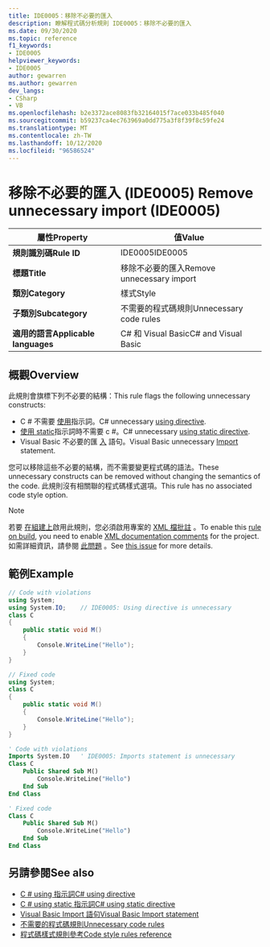 ```yaml
---
title: IDE0005：移除不必要的匯入
description: 瞭解程式碼分析規則 IDE0005：移除不必要的匯入
ms.date: 09/30/2020
ms.topic: reference
f1_keywords:
- IDE0005
helpviewer_keywords:
- IDE0005
author: gewarren
ms.author: gewarren
dev_langs:
- CSharp
- VB
ms.openlocfilehash: b2e3372ace8083fb32164015f7ace033b485f040
ms.sourcegitcommit: b59237ca4ec763969a0dd775a3f8f39f8c59fe24
ms.translationtype: MT
ms.contentlocale: zh-TW
ms.lasthandoff: 10/12/2020
ms.locfileid: "96586524"
---
```

# <a name="remove-unnecessary-import-ide0005"></a><span data-ttu-id="1b677-103">移除不必要的匯入 (IDE0005) </span><span class="sxs-lookup"><span data-stu-id="1b677-103">Remove unnecessary import (IDE0005)</span></span>

|<span data-ttu-id="1b677-104">屬性</span><span class="sxs-lookup"><span data-stu-id="1b677-104">Property</span></span>|<span data-ttu-id="1b677-105">值</span><span class="sxs-lookup"><span data-stu-id="1b677-105">Value</span></span>|
|-|-|
| <span data-ttu-id="1b677-106">**規則識別碼**</span><span class="sxs-lookup"><span data-stu-id="1b677-106">**Rule ID**</span></span> | <span data-ttu-id="1b677-107">IDE0005</span><span class="sxs-lookup"><span data-stu-id="1b677-107">IDE0005</span></span> |
| <span data-ttu-id="1b677-108">**標題**</span><span class="sxs-lookup"><span data-stu-id="1b677-108">**Title**</span></span> | <span data-ttu-id="1b677-109">移除不必要的匯入</span><span class="sxs-lookup"><span data-stu-id="1b677-109">Remove unnecessary import</span></span> |
| <span data-ttu-id="1b677-110">**類別**</span><span class="sxs-lookup"><span data-stu-id="1b677-110">**Category**</span></span> | <span data-ttu-id="1b677-111">樣式</span><span class="sxs-lookup"><span data-stu-id="1b677-111">Style</span></span> |
| <span data-ttu-id="1b677-112">**子類別**</span><span class="sxs-lookup"><span data-stu-id="1b677-112">**Subcategory**</span></span> | <span data-ttu-id="1b677-113">不需要的程式碼規則</span><span class="sxs-lookup"><span data-stu-id="1b677-113">Unnecessary code rules</span></span> |
| <span data-ttu-id="1b677-114">**適用的語言**</span><span class="sxs-lookup"><span data-stu-id="1b677-114">**Applicable languages**</span></span> | <span data-ttu-id="1b677-115">C# 和 Visual Basic</span><span class="sxs-lookup"><span data-stu-id="1b677-115">C# and Visual Basic</span></span> |

## <a name="overview"></a><span data-ttu-id="1b677-116">概觀</span><span class="sxs-lookup"><span data-stu-id="1b677-116">Overview</span></span>

<span data-ttu-id="1b677-117">此規則會旗標下列不必要的結構：</span><span class="sxs-lookup"><span data-stu-id="1b677-117">This rule flags the following unnecessary constructs:</span></span>

- <span data-ttu-id="1b677-118">C # 不需要 [使用](../../../csharp/language-reference/keywords/using-directive.md)指示詞。</span><span class="sxs-lookup"><span data-stu-id="1b677-118">C# unnecessary [using directive](../../../csharp/language-reference/keywords/using-directive.md).</span></span>
- <span data-ttu-id="1b677-119">[使用 static](../../../csharp/language-reference/keywords/using-static.md)指示詞時不需要 c #。</span><span class="sxs-lookup"><span data-stu-id="1b677-119">C# unnecessary [using static directive](../../../csharp/language-reference/keywords/using-static.md).</span></span>
- <span data-ttu-id="1b677-120">Visual Basic 不必要的匯 [入](../../../visual-basic/language-reference/statements/imports-statement-net-namespace-and-type.md) 語句。</span><span class="sxs-lookup"><span data-stu-id="1b677-120">Visual Basic unnecessary [Import](../../../visual-basic/language-reference/statements/imports-statement-net-namespace-and-type.md) statement.</span></span>

 <span data-ttu-id="1b677-121">您可以移除這些不必要的結構，而不需要變更程式碼的語法。</span><span class="sxs-lookup"><span data-stu-id="1b677-121">These unnecessary constructs can be removed without changing the semantics of the code.</span></span> <span data-ttu-id="1b677-122">此規則沒有相關聯的程式碼樣式選項。</span><span class="sxs-lookup"><span data-stu-id="1b677-122">This rule has no associated code style option.</span></span>

> [!NOTE]
> <span data-ttu-id="1b677-123">若要 [在組建上](../overview.md#code-style-analysis)啟用此規則，您必須啟用專案的 [XML 檔批註](../../../csharp/codedoc.md) 。</span><span class="sxs-lookup"><span data-stu-id="1b677-123">To enable this [rule on build](../overview.md#code-style-analysis), you need to enable [XML documentation comments](../../../csharp/codedoc.md) for the project.</span></span> <span data-ttu-id="1b677-124">如需詳細資訊，請參閱 [此問題](https://github.com/dotnet/roslyn/issues/41640) 。</span><span class="sxs-lookup"><span data-stu-id="1b677-124">See [this issue](https://github.com/dotnet/roslyn/issues/41640) for more details.</span></span>

## <a name="example"></a><span data-ttu-id="1b677-125">範例</span><span class="sxs-lookup"><span data-stu-id="1b677-125">Example</span></span>

```csharp
// Code with violations
using System;
using System.IO;    // IDE0005: Using directive is unnecessary
class C
{
    public static void M()
    {
        Console.WriteLine("Hello");
    }
}

// Fixed code
using System;
class C
{
    public static void M()
    {
        Console.WriteLine("Hello");
    }
}
```

```vb
' Code with violations
Imports System.IO   ' IDE0005: Imports statement is unnecessary
Class C
    Public Shared Sub M()
        Console.WriteLine("Hello")
    End Sub
End Class

' Fixed code
Class C
    Public Shared Sub M()
        Console.WriteLine("Hello")
    End Sub
End Class
```

## <a name="see-also"></a><span data-ttu-id="1b677-126">另請參閱</span><span class="sxs-lookup"><span data-stu-id="1b677-126">See also</span></span>

- [<span data-ttu-id="1b677-127">C # using 指示詞</span><span class="sxs-lookup"><span data-stu-id="1b677-127">C# using directive</span></span>](../../../csharp/language-reference/keywords/using-directive.md)
- [<span data-ttu-id="1b677-128">C # using static 指示詞</span><span class="sxs-lookup"><span data-stu-id="1b677-128">C# using static directive</span></span>](../../../csharp/language-reference/keywords/using-static.md)
- [<span data-ttu-id="1b677-129">Visual Basic Import 語句</span><span class="sxs-lookup"><span data-stu-id="1b677-129">Visual Basic Import statement</span></span>](../../../visual-basic/language-reference/statements/imports-statement-net-namespace-and-type.md)
- [<span data-ttu-id="1b677-130">不需要的程式碼規則</span><span class="sxs-lookup"><span data-stu-id="1b677-130">Unnecessary code rules</span></span>](unnecessary-code-rules.md)
- [<span data-ttu-id="1b677-131">程式碼樣式規則參考</span><span class="sxs-lookup"><span data-stu-id="1b677-131">Code style rules reference</span></span>](index.md)
